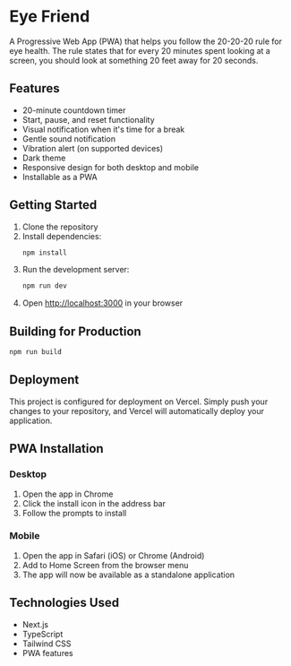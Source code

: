 # Eye Friend

A Progressive Web App (PWA) that helps you follow the 20-20-20 rule for eye health. The rule states that for every 20 minutes spent looking at a screen, you should look at something 20 feet away for 20 seconds.

## Features

- 20-minute countdown timer
- Start, pause, and reset functionality
- Visual notification when it's time for a break
- Gentle sound notification
- Vibration alert (on supported devices)
- Dark theme
- Responsive design for both desktop and mobile
- Installable as a PWA

## Getting Started

1. Clone the repository
2. Install dependencies:
   ```bash
   npm install
   ```
3. Run the development server:
   ```bash
   npm run dev
   ```
4. Open [http://localhost:3000](http://localhost:3000) in your browser

## Building for Production

```bash
npm run build
```

## Deployment

This project is configured for deployment on Vercel. Simply push your changes to your repository, and Vercel will automatically deploy your application.

## PWA Installation

### Desktop
1. Open the app in Chrome
2. Click the install icon in the address bar
3. Follow the prompts to install

### Mobile
1. Open the app in Safari (iOS) or Chrome (Android)
2. Add to Home Screen from the browser menu
3. The app will now be available as a standalone application

## Technologies Used

- Next.js
- TypeScript
- Tailwind CSS
- PWA features
